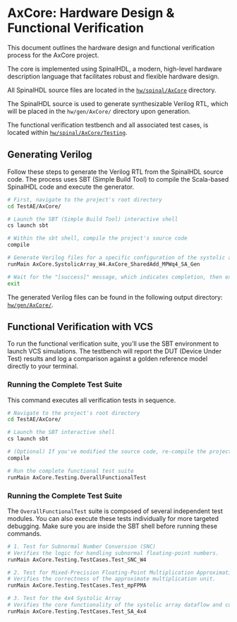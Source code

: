 # AxCore: Hardware Design & Functional Verification

This document outlines the hardware design and functional verification process for the AxCore project.

The core is implemented using SpinalHDL, a modern, high-level hardware description language that facilitates robust and flexible hardware design.

All SpinalHDL source files are located in the [`hw/spinal/AxCore`](./hw/spinal/AxCore) directory.

The SpinalHDL source is used to generate synthesizable Verilog RTL, which will be placed in the `hw/gen/AxCore/` directory upon generation.

The functional verification testbench and all associated test cases, is located within [`hw/spinal/AxCore/Testing`](./hw/spinal/AxCore/Testing).


## Generating Verilog

Follow these steps to generate the Verilog RTL from the SpinalHDL source code. The process uses SBT (Simple Build Tool) to compile the Scala-based SpinalHDL code and execute the generator.

```bash
# First, navigate to the project's root directory
cd TestAE/AxCore/

# Launch the SBT (Simple Build Tool) interactive shell
cs launch sbt

# Within the sbt shell, compile the project's source code
compile

# Generate Verilog files for a specific configuration of the systolic array
runMain AxCore.SystolicArray_W4.AxCore_SharedAdd_MPWq4_SA_Gen

# Wait for the "[success]" message, which indicates completion, then exit the sbt shell
exit
```
The generated Verilog files can be found in the following output directory:
[`hw/gen/AxCore/`](.hw/gen/AxCore/).


## Functional Verification with VCS

To run the functional verification suite, you'll use the SBT environment to launch VCS simulations. The testbench will report the DUT (Device Under Test) results and log a comparison against a golden reference model directly to your terminal.

### Running the Complete Test Suite
This command executes all verification tests in sequence.

```bash
# Navigate to the project's root directory
cd TestAE/AxCore/

# Launch the SBT interactive shell
cs launch sbt

# (Optional) If you've modified the source code, re-compile the project first
compile

# Run the complete functional test suite
runMain AxCore.Testing.OverallFunctionalTest
```

### Running the Complete Test Suite
The `OverallFunctionalTest` suite is composed of several independent test modules. You can also execute these tests individually for more targeted debugging. Make sure you are inside the SBT shell before running these commands.

```bash
# 1. Test for Subnormal Number Conversion (SNC)
# Verifies the logic for handling subnormal floating-point numbers.
runMain AxCore.Testing.TestCases.Test_SNC_W4

# 2. Test for Mixed-Precision Floating-Point Multiplication Approximation (mpFPMA)
# Verifies the correctness of the approximate multiplication unit.
runMain AxCore.Testing.TestCases.Test_mpFPMA

# 3. Test for the 4x4 Systolic Array
# Verifies the core functionality of the systolic array dataflow and computation.
runMain AxCore.Testing.TestCases.Test_SA_4x4
```
